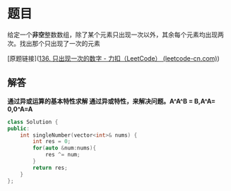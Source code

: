# 题目

给定一个**非空**整数数组，除了某个元素只出现一次以外，其余每个元素均出现两次。找出那个只出现了一次的元素

[原题链接]([136. 只出现一次的数字 - 力扣（LeetCode） (leetcode-cn.com)](https://leetcode-cn.com/problems/single-number/))

## 解答

**通过异或运算的基本特性求解 通过异或特性，来解决问题。A^A^B = B,A^A= 0,0^A=A**

```cpp
class Solution {
public:
    int singleNumber(vector<int>& nums) {
        int res = 0;
        for(auto &num:nums){
            res ^= num;
        }
        return res;
    }
};
```


